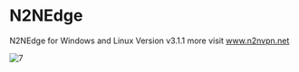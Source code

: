 # N2NEdge
N2NEdge for Windows and Linux
Version v3.1.1
more visit www.n2nvpn.net

![7](https://user-images.githubusercontent.com/25890289/191536265-09750e93-2e5c-4b7d-b017-a92dd39c17c1.png)
